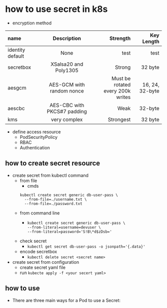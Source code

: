 # how to use secret in k8s

* encryption method

| name | Description | Strength | Key Length |
| :--- |    :----:   |     ---: |       ---: |
|identity default| None | test | test |
|secretbox| XSalsa20 and Poly1305| Strong | 32 byte
|aesgcm| AES-GCM with </br> random nonce | Must be rotated </br> every 200k writes| 16, 24, </br> 32-byte |  
|aescbc| AES-CBC with </br> PKCS#7 padding | Weak | 32-byte	
|kms | very complex | Strongest | 32 byte |

* define access resource
  * PodSecurityPolicy
  * RBAC
  * Authentication
## how to create secret resource
  * create secret from kubectl command
    * from file
      * cmds  
      ```
      kubectl create secret generic db-user-pass \
        --from-file=./username.txt \
        --from-file=./password.txt
      ```
    * from command line
      * ```
        kubectl create secret generic db-user-pass \
        --from-literal=username=devuser \
        --from-literal=password='S!B\*d$zDsb='
        ```
    * check secret
      * ```kubectl get secret db-user-pass -o jsonpath='{.data}'```
    * encode secretbox
      * ```kubectl delete secret <secret name>```
  * create secret from configuration
    * create secret yaml file
    * run ```kubecte apply -f <your secert yaml>```

## how to use
  * There are three main ways for a Pod to use a Secret:
